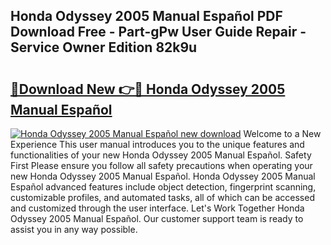 ## Honda Odyssey 2005 Manual Español PDF Download Free - Part-gPw User Guide Repair - Service Owner Edition 82k9u

# <h2><a href="http://bc26623.oget.top/?id=Honda+Odyssey+2005+Manual+Espa%c3%b1ol">🔗Download New 👉🔴 Honda Odyssey 2005 Manual Español</a></h2>

[![Honda Odyssey 2005 Manual Español new download](https://i.imgur.com/5g1atiW.png)](http://bc26623.oget.top/?id=Honda+Odyssey+2005+Manual+Espa%c3%b1ol)
Welcome to a New Experience This user manual introduces you to the unique features and functionalities of your new Honda Odyssey 2005 Manual Español. Safety First Please ensure you follow all safety precautions when operating your new Honda Odyssey 2005 Manual Español. Honda Odyssey 2005 Manual Español advanced features include object detection, fingerprint scanning, customizable profiles, and automated tasks, all of which can be accessed and customized through the user interface. Let's Work Together Honda Odyssey 2005 Manual Español. Our customer support team is ready to assist you in any way possible.
